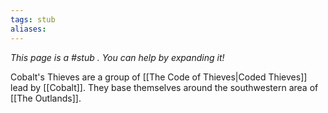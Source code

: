 ```yaml
---
tags: stub
aliases:
---
```


*This page is a #stub . You can help by expanding it!*

Cobalt's Thieves are a group of [[The Code of Thieves|Coded Thieves]] lead by [[Cobalt]]. They base themselves around the southwestern area of [[The Outlands]].